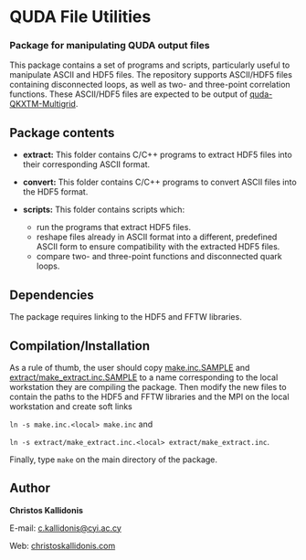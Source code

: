 # QUDA File Utilities

### Package for manipulating QUDA output files

This package contains a set of programs and scripts,
particularly useful to manipulate ASCII and HDF5 files.
The repository supports ASCII/HDF5 files containing disconnected
loops, as well as two- and three-point correlation functions.
These ASCII/HDF5 files are expected to be output of
[quda-QKXTM-Multigrid](https://github.com/ETMC-QUDA/quda-QKXTM-Multigrid).

## Package contents

* **extract:**
This folder contains C/C++ programs to extract HDF5 files
into their corresponding ASCII format.

* **convert:**
This folder contains C/C++ programs to convert ASCII files
into the HDF5 format.

* **scripts:**
This folder contains scripts which:
  * run the programs that extract HDF5 files.
  * reshape files already in ASCII format into a different,
    predefined ASCII form to ensure compatibility with the
    extracted HDF5 files.
  * compare two- and three-point functions and disconnected
   quark loops.

## Dependencies
The package requires linking to the HDF5 and FFTW libraries.

## Compilation/Installation
As a rule of thumb, the user should copy [make.inc.SAMPLE](make.inc.SAMPLE) and 
[extract/make_extract.inc.SAMPLE](./extract/make_extract.inc.SAMPLE) to
a name corresponding to the local workstation they are compiling the package.
Then modify the new files to contain the paths to the HDF5 and FFTW libraries
and the MPI on the local workstation and create soft links

`ln -s make.inc.<local> make.inc` and

`ln -s extract/make_extract.inc.<local> extract/make_extract.inc`.

Finally, type `make` on the main directory of the package.

## Author
**Christos Kallidonis**

E-mail: c.kallidonis@cyi.ac.cy

Web: [christoskallidonis.com](christoskallidonis.com)
